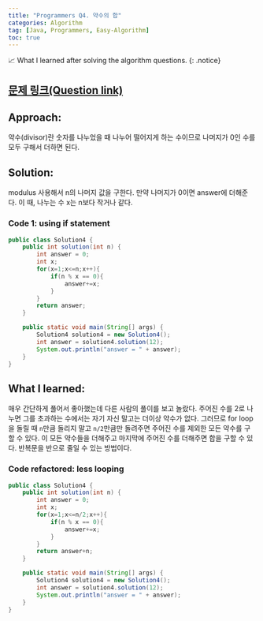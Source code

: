 ```yaml
---
title: "Programmers Q4. 약수의 합"
categories: Algorithm
tag: [Java, Programmers, Easy-Algorithm]
toc: true
---
```


📈 What I learned after solving the algorithm questions.
{: .notice}

## [문제 링크(Question link)](https://school.programmers.co.kr/learn/courses/30/lessons/12928)

## Approach:
약수(divisor)란 숫자를 나누었을 때 나누어 떨어지게 하는 수이므로 나머지가 0인 수를 모두 구해서 더하면 된다.

## Solution:
modulus 사용해서 n의 나머지 값을 구한다. 만약 나머지가 0이면 answer에 더해준다. 이 때, 나누는 수 x는 n보다 작거나 같다.


### Code 1: using if statement
```java
public class Solution4 {
    public int solution(int n) {
        int answer = 0;
        int x;
        for(x=1;x<=n;x++){
            if(n % x == 0){
                answer+=x;
            }
        }
        return answer;
    }

    public static void main(String[] args) {
        Solution4 solution4 = new Solution4();
        int answer = solution4.solution(12);
        System.out.println("answer = " + answer);
    }
}
```

## What I learned:
매우 간단하게 풀어서 좋아했는데 다른 사람의 풀이를 보고 놀랐다.
주어진 수를 2로 나누면 그를 초과하는 수에서는 자기 자신 말고는 더이상 약수가 없다. 그러므로 for loop을 돌릴 때 ```n```만큼 돌리지 말고 ```n/2```만큼만 돌려주면 주어진 수를 제외한 모든 약수를 구할 수 있다. 이 모든 약수들을 더해주고 마지막에 주어진 수를 더해주면 합을 구할 수 있다. 반복문을 반으로 줄일 수 있는 방법이다.

### Code refactored: less looping
```java
public class Solution4 {
    public int solution(int n) {
        int answer = 0;
        int x;
        for(x=1;x<=n/2;x++){
            if(n % x == 0){
                answer+=x;
            }
        }
        return answer+n;
    }

    public static void main(String[] args) {
        Solution4 solution4 = new Solution4();
        int answer = solution4.solution(12);
        System.out.println("answer = " + answer);
    }
}
```